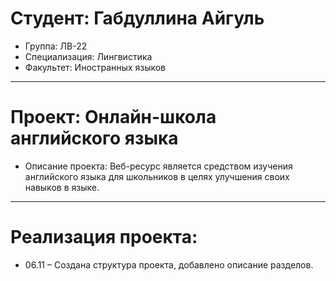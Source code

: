 # Студент: Габдуллина Айгуль
- Группа: ЛВ-22
- Специализация: Лингвистика
- Факультет: Иностранных языков
---
# Проект: Онлайн-школа английского языка
- Описание проекта: Веб-ресурс является средством изучения английского языка для школьников в целях улучшения своих навыков в языке.
---
# Реализация проекта:
- 06.11 – Создана структура проекта, добавлено описание разделов.